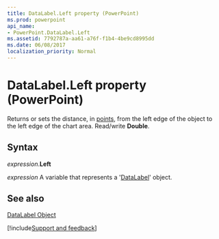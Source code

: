 ```yaml
---
title: DataLabel.Left property (PowerPoint)
ms.prod: powerpoint
api_name:
- PowerPoint.DataLabel.Left
ms.assetid: 7792787a-aa61-a76f-f1b4-4be9cd8995dd
ms.date: 06/08/2017
localization_priority: Normal
---
```



# DataLabel.Left property (PowerPoint)

Returns or sets the distance, in [points](../language/glossary/vbe-glossary.md#point), from the left edge of the object to the left edge of the chart area. Read/write  **Double**.


## Syntax

_expression_.**Left**

_expression_ A variable that represents a '[DataLabel](PowerPoint.DataLabel.md)' object.


## See also


[DataLabel Object](PowerPoint.DataLabel.md)

[!include[Support and feedback](~/includes/feedback-boilerplate.md)]